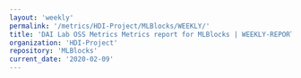 ```yaml
---
layout: 'weekly'
permalink: '/metrics/HDI-Project/MLBlocks/WEEKLY/'
title: 'DAI Lab OSS Metrics Metrics report for MLBlocks | WEEKLY-REPORT-2020-02-09'
organization: 'HDI-Project'
repository: 'MLBlocks'
current_date: '2020-02-09'
---
```

